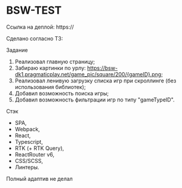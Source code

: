 # BSW-TEST

Ссылка на деплой: https://

Сделано согласно ТЗ:

Задание
1. Реализовал главную страницу;
2. Забираю картинки по урлу: https://bsw-dk1.pragmaticplay.net/game_pic/square/200/{gameID}.png;
3. Реализовал ленивую загрузку списка игр при скроллинге (без использования библиотек);
4. Добавил возможность поиска игры;
5. Добавил возможность фильтрации игр по типу "gameTypeID".

Стэк
- SPA,
- Webpack,
- React,
- Typescript,
- RTK (+ RTK Query),
- ReactRouter v6,
- CSS/SCSS,
- Линтеры.

Полный адаптив не делал
